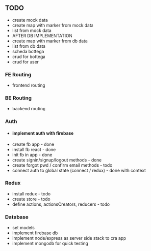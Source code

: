 ## TODO

 - create mock data
 - create map with marker from mock data
 - list from mock data
 - AFTER DB IMPLEMENTATION
 - create map with marker from db data
 - list from db data
 - scheda bottega
 - crud for bottega
 - crud for user

### FE Routing

 - frontend routing
  
### BE Routing

 - backend routing

### Auth

 - #### implement auth with firebase
  - create fb app - done
  - install fb react - done
  - init fb in app - done
  - create signin/signup/logout methods - done
  - create forgot pwd / confirm email methods - todo
  - connect auth to global state (connect / redux) - done with context

### Redux

 - install redux - todo
 - create store - todo
 - define actions, actionsCreators, reducers - todo

### Database

 - set models
 - implement firebase db
 - implement node/express as server side stack to cra app
 - implement mongodb for quick testing
